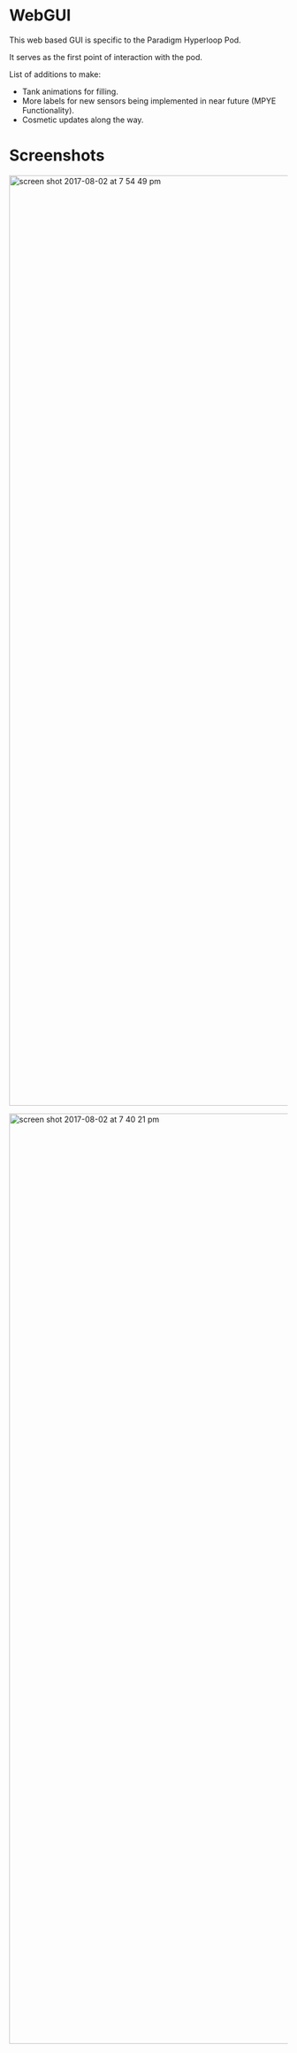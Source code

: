 # WebGUI

This web based GUI is specific to the Paradigm Hyperloop Pod. 

It serves as the first point of interaction with the pod.

List of additions to make:
 - Tank animations for filling.
 - More labels for new sensors being implemented in near future (MPYE Functionality).
 - Cosmetic updates along the way.
 
 
# Screenshots

<img width="1680" alt="screen shot 2017-08-02 at 7 54 49 pm" 
src="https://user-images.githubusercontent.com/24739064/28900067-7c264078-77bc-11e7-98f4-e2111d5a77d4.png">

<img width="1680" alt="screen shot 2017-08-02 at 7 40 21 pm" 
src="https://user-images.githubusercontent.com/24739064/28900011-191aa230-77bc-11e7-9e13-8dd2946c6afe.png">
